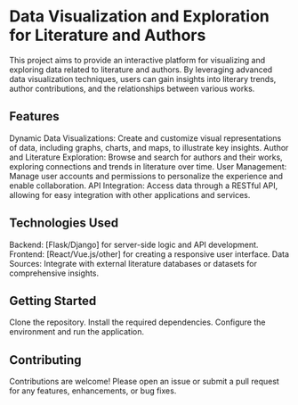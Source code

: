 # Data Visualization and Exploration for Literature and Authors
This project aims to provide an interactive platform for visualizing and exploring data related to literature and authors. By leveraging advanced data visualization techniques, users can gain insights into literary trends, author contributions, and the relationships between various works.

## Features
Dynamic Data Visualizations: Create and customize visual representations of data, including graphs, charts, and maps, to illustrate key insights.
Author and Literature Exploration: Browse and search for authors and their works, exploring connections and trends in literature over time.
User Management: Manage user accounts and permissions to personalize the experience and enable collaboration.
API Integration: Access data through a RESTful API, allowing for easy integration with other applications and services.

## Technologies Used
Backend: [Flask/Django] for server-side logic and API development.
Frontend: [React/Vue.js/other] for creating a responsive user interface.
Data Sources: Integrate with external literature databases or datasets for comprehensive insights.

## Getting Started
Clone the repository.
Install the required dependencies.
Configure the environment and run the application.

## Contributing
Contributions are welcome! Please open an issue or submit a pull request for any features, enhancements, or bug fixes.

